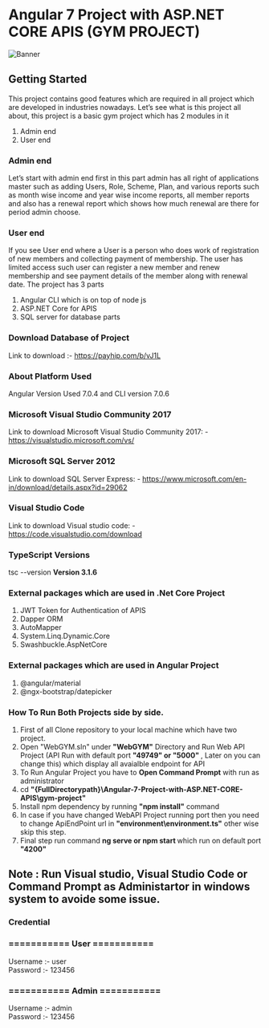 # Angular 7 Project with ASP.NET CORE APIS (GYM PROJECT)


<img src="https://github.com/saineshwar/Angular-7-Project-with-ASP.NET-CORE-APIS-/blob/master/Images/banner.png?raw=true" alt="Banner" title="Banner" style="max-width:100%;">

## Getting Started

This project contains good features which are required in all project which are developed in industries nowadays.
Let’s see what is this project all about, this project is a basic gym project which has 2 modules in it

1.	Admin end
2.	User end

### Admin end
Let’s start with admin end first in this part admin has all right of applications master such as adding Users, Role, Scheme, Plan, and various reports such as month wise income and year wise income reports, all member reports and also has a renewal report which shows how much renewal are there for period admin choose.

### User end
If you see User end where a User is a person who does work of registration of new members and collecting payment of membership. The user has limited access such user can register a new member and renew membership and see payment details of the member along with renewal date.
The project has 3 parts 
1.	Angular CLI which is on top of node js
2.	ASP.NET Core for APIS
3.	SQL server for database parts

### Download Database of Project
Link to download :- https://payhip.com/b/vJ1L

### About Platform Used 
Angular Version Used 7.0.4 and CLI version 7.0.6

### Microsoft Visual Studio Community 2017<br>
Link to download Microsoft Visual Studio Community 2017: - https://visualstudio.microsoft.com/vs/ 

### Microsoft SQL Server 2012<br>
Link to download SQL Server Express: - https://www.microsoft.com/en-in/download/details.aspx?id=29062 

### Visual Studio Code<br>
Link to download Visual studio code: - https://code.visualstudio.com/download 

### TypeScript Versions<br>
tsc --version
<strong> Version 3.1.6 </strong>


### External packages which are used in .Net Core Project
1. JWT Token for Authentication of APIS
2. Dapper ORM
3. AutoMapper
4. System.Linq.Dynamic.Core
5. Swashbuckle.AspNetCore

### External packages which are used in Angular Project
1. @angular/material
2. @ngx-bootstrap/datepicker

### How To Run Both Projects side by side.
1. First of all Clone repository to your local machine which have two project.
2. Open "WebGYM.sln" under <strong> "WebGYM"</strong> Directory and Run Web API Project (API Run with default port <strong>"49749" or "5000" </strong>, Later on you can change this) which display all avaialble endpoint for API
3. To Run Angular Project you have to <strong>Open Command Prompt</strong> with run as administrator
4. cd <strong> "{FullDirectorypath}\Angular-7-Project-with-ASP.NET-CORE-APIS\gym-project" </strong>
5. Install npm dependency by running <strong>"npm install"</strong> command
6. In case if you have changed WebAPI Project running port then you need to change ApiEndPoint url in <strong> "environment\environment.ts"</strong> other wise skip this step.
7. Final step run command <strong> ng serve or npm start </strong> which run on default port <strong>"4200"</strong>
## Note : Run Visual studio, Visual Studio Code or Command Prompt as Administartor in windows system to avoide some issue.

### Credential <br>

### =========== User =========== <br>
Username :- user<br>
Password :- 123456<br>

### =========== Admin =========== <br>
Username :- admin<br>
Password :- 123456<br>

